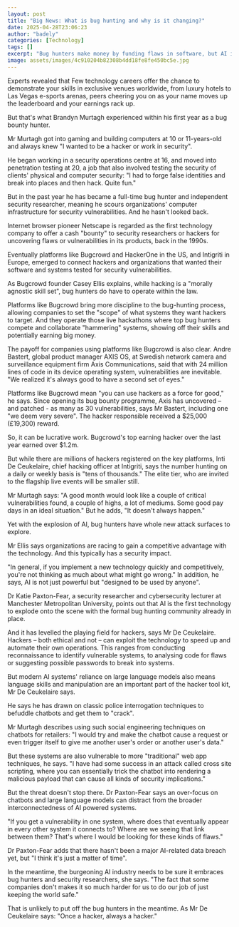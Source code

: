 ```yaml
---
layout: post
title: "Big News: What is bug hunting and why is it changing?"
date: 2025-04-28T23:06:23
author: "badely"
categories: [Technology]
tags: []
excerpt: "Bug hunters make money by funding flaws in software, but AI is changing the way they work."
image: assets/images/4c910204b82308b4dd18fe8fe450bc5e.jpg
---
```


Experts revealed that Few technology careers offer the chance to demonstrate your skills in exclusive venues worldwide, from luxury hotels to Las Vegas e-sports arenas, peers cheering you on as your name moves up the leaderboard and your earnings rack up.

But that's what Brandyn Murtagh experienced within his first year as a bug bounty hunter.

Mr Murtagh got into gaming and building computers at 10 or 11-years-old and always knew "I wanted to be a hacker or work in security".

He began working in a security operations centre at 16, and moved into penetration testing at 20, a job that also involved testing the security of clients' physical and computer security: "I had to forge false identities and break into places and then hack. Quite fun."

But in the past year he has became a full-time bug hunter and independent security researcher, meaning he scours organizations' computer infrastructure for security vulnerabilities. And he hasn't looked back.

Internet browser pioneer Netscape is regarded as the first technology company to offer a cash "bounty" to security researchers or hackers for uncovering flaws or vulnerabilities in its products, back in the 1990s.

Eventually platforms like Bugcrowd and HackerOne in the US, and Intigriti in Europe, emerged to connect hackers and organizations that wanted their software and systems tested for security vulnerabilities.

As Bugcrowd founder Casey Ellis explains, while hacking is a "morally agnostic skill set", bug hunters do have to operate within the law.

Platforms like Bugcrowd bring more discipline to the bug-hunting process, allowing companies to set the "scope" of what systems they want hackers to target. And they operate those live hackathons where top bug hunters compete and collaborate "hammering" systems, showing off their skills and potentially earning big money.

The payoff for companies using platforms like Bugcrowd is also clear. Andre Bastert, global product manager AXIS OS, at Swedish network camera and surveillance equipment firm Axis Communications, said that with 24 million lines of code in its device operating system, vulnerabilities are inevitable. "We realized it's always good to have a second set of eyes."

Platforms like Bugcrowd mean "you can use hackers as a force for good," he says. Since opening its bug bounty programme, Axis has uncovered – and patched - as many as 30 vulnerabilities, says Mr Bastert, including one "we deem very severe". The hacker responsible received a $25,000 (£19,300) reward.

So, it can be lucrative work. Bugcrowd's top earning hacker over the last year earned over $1.2m.

But while there are millions of hackers registered on the key platforms, Inti De Ceukelaire, chief hacking officer at Intigriti, says the number hunting on a daily or weekly basis is "tens of thousands." The elite tier, who are invited to the flagship live events will be smaller still.

Mr Murtagh says: "A good month would look like a couple of critical vulnerabilities found, a couple of highs, a lot of mediums. Some good pay days in an ideal situation." But he adds, "It doesn't always happen."

Yet with the explosion of AI, bug hunters have whole new attack surfaces to explore.

Mr Ellis says organizations are racing to gain a competitive advantage with the technology. And this typically has a security impact.

"In general, if you implement a new technology quickly and competitively, you're not thinking as much about what might go wrong." In addition, he says, AI is not just powerful but "designed to be used by anyone".

Dr Katie Paxton-Fear, a security researcher and cybersecurity lecturer at Manchester Metropolitan University, points out that AI is the first technology to explode onto the scene with the formal bug hunting community already in place.

And it has levelled the playing field for hackers, says Mr De Ceukelaire. Hackers – both ethical and not – can exploit the technology to speed up and automate their own operations. This ranges from conducting reconnaissance to identify vulnerable systems, to analysing code for flaws or suggesting possible passwords to break into systems.

But modern AI systems' reliance on large language models also means language skills and manipulation are an important part of the hacker tool kit, Mr De Ceukelaire says.

He says he has drawn on classic police interrogation techniques to befuddle chatbots and get them to "crack".

Mr Murtagh describes using such social engineering techniques on chatbots for retailers: "I would try and make the chatbot cause a request or even trigger itself to give me another user's order or another user's data."

But these systems are also vulnerable to more "traditional" web app techniques, he says. "I have had some success in an attack called cross site scripting, where you can essentially trick the chatbot into rendering a malicious payload that can cause all kinds of security implications."

But the threat doesn't stop there. Dr Paxton-Fear says an over-focus on chatbots and large language models can distract from the broader interconnectedness of AI powered systems.

"If you get a vulnerability in one system, where does that eventually appear in every other system it connects to? Where are we seeing that link between them? That's where I would be looking for these kinds of flaws."

Dr Paxton-Fear adds that there hasn't been a major AI-related data breach yet, but "I think it's just a matter of time".

In the meantime, the burgeoning AI industry needs to be sure it embraces bug hunters and security researchers, she says. "The fact that some companies don't makes it so much harder for us to do our job of just keeping the world safe."

That is unlikely to put off the bug hunters in the meantime. As Mr De Ceukelaire says: "Once a hacker, always a hacker."

